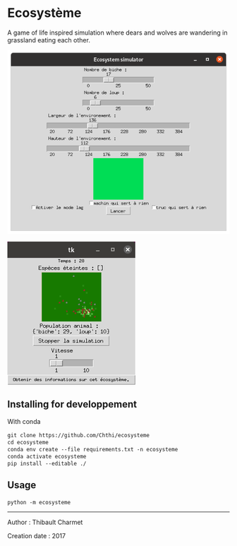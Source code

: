 
# Ecosystème

A game of life inspired simulation where dears and wolves are wandering in grassland eating each other.

![ecosysteme_menu](images/menu2.png)

![biche_et_loups_ecosysteme](images/biche_et_loups_ecosysteme.gif)


## Installing for developpement
With conda
```
git clone https://github.com/Chthi/ecosysteme
cd ecosysteme
conda env create --file requirements.txt -n ecosysteme
conda activate ecosysteme
pip install --editable ./
```

## Usage
```
python -m ecosysteme
```


_______________________________________________________

Author : Thibault Charmet

Creation date : 2017

